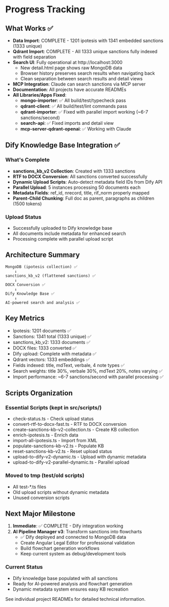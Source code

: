 # Progress Tracking

## What Works ✅

- **Data Import**: COMPLETE - 1201 ipotesis with 1341 embedded sanctions (1333 unique)
- **Qdrant Import**: COMPLETE - All 1333 unique sanctions fully indexed with field separation
- **Search UI**: Fully operational at http://localhost:3000
  - New detail.html page shows raw MongoDB data
  - Browser history preserves search results when navigating back
  - Clean separation between search results and detail views
- **MCP Integration**: Claude can search sanctions via MCP server
- **Documentation**: All projects have accurate READMEs
- **All Libraries/Apps Fixed**:
  - **mongo-importer**: ✅ All build/test/typecheck pass
  - **qdrant-client**: ✅ All build/test/lint commands pass
  - **qdrant-importer**: ✅ Fixed with parallel import working (~6-7 sanctions/second)
  - **search-api**: ✅ Fixed imports and detail view
  - **mcp-server-qdrant-openai**: ✅ Working with Claude

## Dify Knowledge Base Integration ✅

### What's Complete
- **sanctions_kb_v2 Collection**: Created with 1333 sanctions
- **RTF to DOCX Conversion**: All sanctions converted successfully
- **Dynamic Upload Scripts**: Auto-detect metadata field IDs from Dify API
- **Parallel Upload**: 5 instances processing 50 documents each
- **Metadata Fields**: ref_id, nrecord, title, rif_norm properly mapped
- **Parent-Child Chunking**: Full doc as parent, paragraphs as children (1500 tokens)

### Upload Status
- Successfully uploaded to Dify knowledge base
- All documents include metadata for enhanced search
- Processing complete with parallel upload script

## Architecture Summary

```
MongoDB (ipotesis collection) ✅
    ↓
sanctions_kb_v2 (flattened sanctions) ✅
    ↓
DOCX Conversion ✅
    ↓
Dify Knowledge Base ✅
    ↓
AI-powered search and analysis ✅
```

## Key Metrics

- Ipotesis: 1201 documents ✅
- Sanctions: 1341 total (1333 unique) ✅
- sanctions_kb_v2: 1333 documents ✅
- DOCX files: 1333 converted ✅
- Dify upload: Complete with metadata ✅
- Qdrant vectors: 1333 embeddings ✅
- Fields indexed: title, mdText, verbale, 4 note types ✅
- Search weights: title 30%, verbale 30%, mdText 20%, notes varying ✅
- Import performance: ~6-7 sanctions/second with parallel processing ✅

## Scripts Organization

### Essential Scripts (kept in src/scripts/)
- check-status.ts - Check upload status
- convert-rtf-to-docx-fast.ts - RTF to DOCX conversion
- create-sanctions-kb-v2-collection.ts - Create KB collection
- enrich-ipotesis.ts - Enrich data
- import-all-ipotesis.ts - Import from XML
- populate-sanctions-kb-v2.ts - Populate KB
- reset-sanctions-kb-v2.ts - Reset upload status
- upload-to-dify-v2-dynamic.ts - Upload with dynamic metadata
- upload-to-dify-v2-parallel-dynamic.ts - Parallel upload

### Moved to tmp (test/old scripts)
- All test-*.ts files
- Old upload scripts without dynamic metadata
- Unused conversion scripts

## Next Major Milestone

1. **Immediate**: ✅ COMPLETE - Dify integration working
2. **AI Pipeline Manager v3**: Transform sanctions into flowcharts
   - ✅ Dify deployed and connected to MongoDB data
   - Create Angular Legal Editor for professional validation
   - Build flowchart generation workflows
   - Keep current system as debug/development tools

### Current Status
- Dify knowledge base populated with all sanctions
- Ready for AI-powered analysis and flowchart generation
- Dynamic metadata system ensures easy KB recreation

See individual project READMEs for detailed technical information.